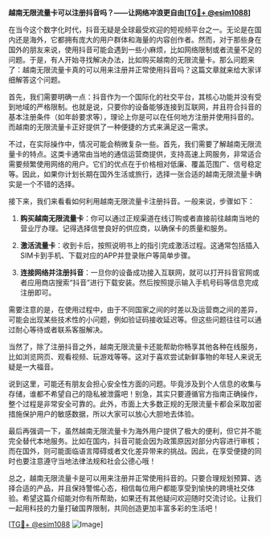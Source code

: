 **越南无限流量卡可以注册抖音吗？——让网络冲浪更自由[[TG💪+ @esim1088](https://t.me/s/esim1088)]**

在当今这个数字化时代，抖音无疑是全球最受欢迎的短视频平台之一。无论是在国内还是海外，它都拥有庞大的用户群体和海量的内容创作者。然而，对于那些身在国外的朋友来说，使用抖音可能会遇到一些小麻烦，比如网络限制或者流量不足的问题。于是，有人开始寻找解决办法，比如购买越南的无限流量卡。那么问题来了：越南无限流量卡真的可以用来注册并正常使用抖音吗？这篇文章就来给大家详细解答这个问题。

首先，我们需要明确一点：抖音作为一个国际化的社交平台，其核心功能并没有受到地域的严格限制。也就是说，只要你的设备能够连接到互联网，并且符合抖音的基本注册条件（如年龄要求等），理论上你是可以在任何地方注册并使用抖音的。而越南的无限流量卡正好提供了一种便捷的方式来满足这一需求。

不过，在实际操作中，情况可能会稍微复杂一些。首先，我们需要了解越南无限流量卡的特点。这类卡通常由当地的通信运营商提供，支持高速上网服务，非常适合需要频繁使用网络的用户。它们的优点在于价格相对低廉、覆盖范围广、信号稳定等。因此，如果你计划长期在国外生活或旅行，选择一张合适的越南无限流量卡确实是一个不错的选择。

接下来，我们来看看如何利用越南无限流量卡注册抖音。一般来说，步骤如下：

1. **购买越南无限流量卡**：你可以通过正规渠道在线订购或者直接前往越南当地的营业厅办理。记得选择信誉良好的供应商，以确保卡的质量和服务。
   
2. **激活流量卡**：收到卡后，按照说明书上的指引完成激活过程。这通常包括插入SIM卡到手机、下载对应的APP并登录账户等简单步骤。

3. **连接网络并注册抖音**：一旦你的设备成功接入互联网，就可以打开抖音官网或者应用商店搜索“抖音”进行下载安装。然后按照提示输入手机号码等信息完成注册即可。

需要注意的是，在使用过程中，由于不同国家之间的时差以及运营商之间的差异，可能会出现某些技术性的小问题，例如验证码接收延迟等。但这些问题往往可以通过耐心等待或者联系客服解决。

当然了，除了注册抖音之外，越南无限流量卡还能帮助你畅享其他各种在线服务，比如浏览网页、观看视频、玩游戏等等。这对于喜欢尝试新鲜事物的年轻人来说无疑是一大福音。

说到这里，可能还有朋友会担心安全性方面的问题。毕竟涉及到个人信息的收集与存储，谁都不希望自己的隐私被泄露吧！别急，其实只要遵循官方指南正确操作，整个过程是非常安全可靠的。此外，市面上大多数正规的无限流量卡都会采取加密措施保护用户的敏感数据，所以大家可以放心大胆地去体验。

最后再强调一下，虽然越南无限流量卡为海外用户提供了极大的便利，但它并不能完全替代本地服务。比如在国内，抖音可能会因为政策原因对部分内容进行审核；而在国外，则可能面临语言障碍或者文化差异带来的挑战。因此，在享受便捷的同时也要注意遵守当地法律法规和社会公德心哦！

总之，越南无限流量卡是可以用来注册并正常使用抖音的。只要合理规划预算、选择合适的产品，并且保持警惕心态，相信每位用户都能享受到愉快的跨境社交体验。希望这篇介绍能对你有所帮助，如果还有其他疑问欢迎随时交流讨论。让我们一起用科技的力量打破国界限制，共同创造更加丰富多彩的生活吧！

[[TG💪+ @esim1088](https://t.me/s/esim1088) ![Image](https://i.postimg.cc/4NQfJmqS/Snipaste-2025-05-13-00-14-12.png)]